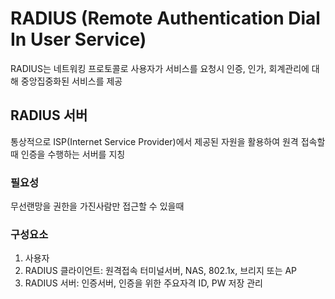 # RADIUS (Remote Authentication Dial In User Service)

RADIUS는 네트워킹 프로토콜로 사용자가 서비스를 요청시 인증, 인가, 회계관리에 대해 중앙집중화된 서비스를 제공

## RADIUS 서버

통상적으로 ISP(Internet Service Provider)에서 제공된 자원을 활용하여 원격 접속할때 인증을 수행하는 서버를 지칭

### 필요성

무선랜망을 권한을 가진사람만 접근할 수 있을때

### 구성요소

1. 사용자
2. RADIUS 클라이언트: 원격접속 터미널서버, NAS, 802.1x, 브리지 또는 AP
3. RADIUS 서버: 인증서버, 인증을 위한 주요자격 ID, PW 저장 관리
